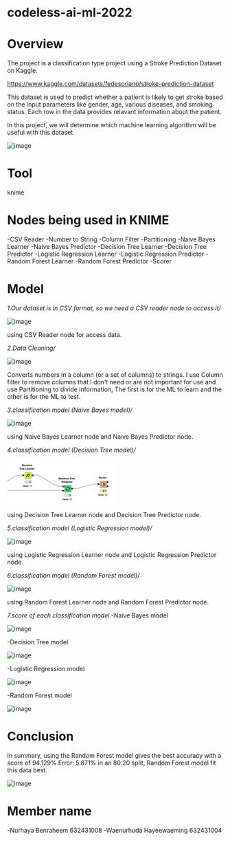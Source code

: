 # codeless-ai-ml-2022

# Overview
The project is a classification type project using a Stroke Prediction Dataset on Kaggle.

https://www.kaggle.com/datasets/fedesoriano/stroke-prediction-dataset

This dataset is used to predict whether a patient is likely to get stroke based on the input parameters like gender, age, various diseases, and smoking status. Each row in the data provides relavant information about the patient.

In this project, we will determine which machine learning algorithm will be useful with this dataset.
<p float="left">
 <img src="1.png" alt="image" width="50%"/> 
</p>

# Tool
knime

# Nodes being used in KNIME
-CSV Reader
-Number to String
-Column Filter 
-Partitioning
-Naive Bayes Learner
-Naive Bayes Predictor
-Decision Tree Learner
-Decision Tree Predictor
-Logistic Regression Learner
-Logistic Regression Predictor
-Random Forest Learner
-Random Forest Predictor
-Scorer 

# Model
*1.Our dataset is in CSV format, so we need a CSV reader node to access it/*
<p float="left">
 <img src="csv.png" alt="image" width="50%"/> 
</p>
using CSV Reader node for access data.

*2.Data Cleaning/*
<p float="left">
 <img src="2.png" alt="image" width="50%"/> 
</p>
Converts numbers in a column (or a set of columns) to strings. I use Column filter to remove columns that I don't need or are not important for use and use Partitioning to divide information, The first is for the ML to learn and the other is for the ML to test.

*3.classification model (Naive Bayes model)/*
<p float="left">
 <img src="3.png" alt="image" width="50%"/> 
</p>
using Naive Bayes Learner node and Naive Bayes Predictor node.

*4.classification model (Decision Tree model)/*
<p float="left">
 <img src="img/4.png" alt="image" width="50%"/> 
</p>
using Decision Tree Learner node and Decision Tree Predictor node.

*5.classification model (Logistic Regression model)/*
<p float="left">
 <img src="5.png" alt="image" width="50%"/> 
</p>
using Logistic Regression Learner node and Logistic Regression Predictor node.

*6.classification model (Random Forest model)/*
<p float="left">
 <img src="6.png" alt="image" width="50%"/> 
</p>
using Random Forest Learner node and Random Forest Predictor node.

*7.score of each classification model*
-Naive Bayes model
<p float="left">
 <img src="naive bayes.png" alt="image" width="50%"/> 
</p>
-Decision Tree model
<p float="left">
 <img src="decision tree.png" alt="image" width="50%"/> 
</p>
-Logistic Regression model
<p float="left">
 <img src="logistic.png" alt="image" width="50%"/> 
</p>
-Random Forest model
<p float="left">
 <img src="random.png" alt="image" width="50%"/> 
</p>

# Conclusion
In summary, using the Random Forest model gives the best accuracy with a score of 94.129% Error: 5.871% in an 80:20 split, Random Forest model fit this data best.
<p float="left">
 <img src="random.png" alt="image" width="50%"/> 
</p>

# Member name
-Nurhaya Benraheem 632431008
-Waenurhuda Hayeewaeming 632431004